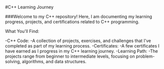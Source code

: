 #C++ Learning Journey

###Welcome to my C++ repository! Here, I am documenting my learning progress, projects, and certifications related to C++ programming.

What You'll Find:

-C++ Code: 
    -A collection of projects, exercises, and challenges that I've completed as part of my learning process.
-Certificates:
    -A few certificates I have earned as I progress in my C++ learning journey.
-Learning Path:
    -The projects range from beginner to intermediate levels, focusing on problem-solving, algorithms, and data structures.
